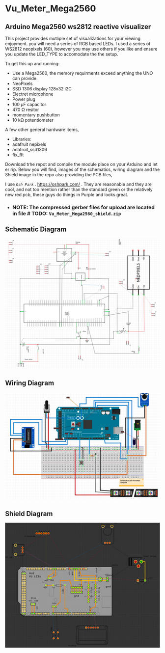 # Vu_Meter_Mega2560
## Arduino Mega2560 ws2812 reactive visualizer 


This project provides mutliple set of visualizations for your viewing enjoyment.  you will need a series of RGB based LEDs.  I used a series of WS2812 neopixels (60), however you may use others if you like and ensure you update the LED_TYPE to accomodate the the setup.

To get this up and running:
* Use a Mega2560,  the memory requirments exceed anything the UNO can provide.
* NeoPixels
* SSD 1306 display 128x32 i2C
* Electret microphone
* Power plug
* 100 µF capacitor
* 470 Ω resitor
* momentary pushbutton
* 10 kΩ potentiometer


A few other general hardware items,
* Libraries:
* adafruit nepixels
* adafruit_ssd1306
* fix_fft

Download trhe repot and compile the module place on your Arduino and let er rip.
Below you will find, images of the schematics, wiring diagram and the Shield image in the repo also providing the PCB files,  

I use *`Osh Park`* . https://oshpark.com/ . They are reasonable and they are cool, and not too mention rather than the standard green or the relatively new red pcb,  these guys do things in Purple and looks great.

- ### NOTE:  The compressed gerber files for upload are located in file # TODO:  **`Vu_Meter_Mega2560_shield.zip`**

## Schematic Diagram
![Schematic Diagram](https://github.com/AGHG46087/Vu_Meter_Mega2560/blob/master/vu_schematic.jpg "Schematic Diagram")


## Wiring Diagram
![Wiring Diagram](https://github.com/AGHG46087/Vu_Meter_Mega2560/blob/master/vu_wiring.jpg "Wiring Diagram")

## Shield Diagram
![Shield Diagram](https://github.com/AGHG46087/Vu_Meter_Mega2560/blob/master/vu_shield.jpg "Shield Diagram")


 
